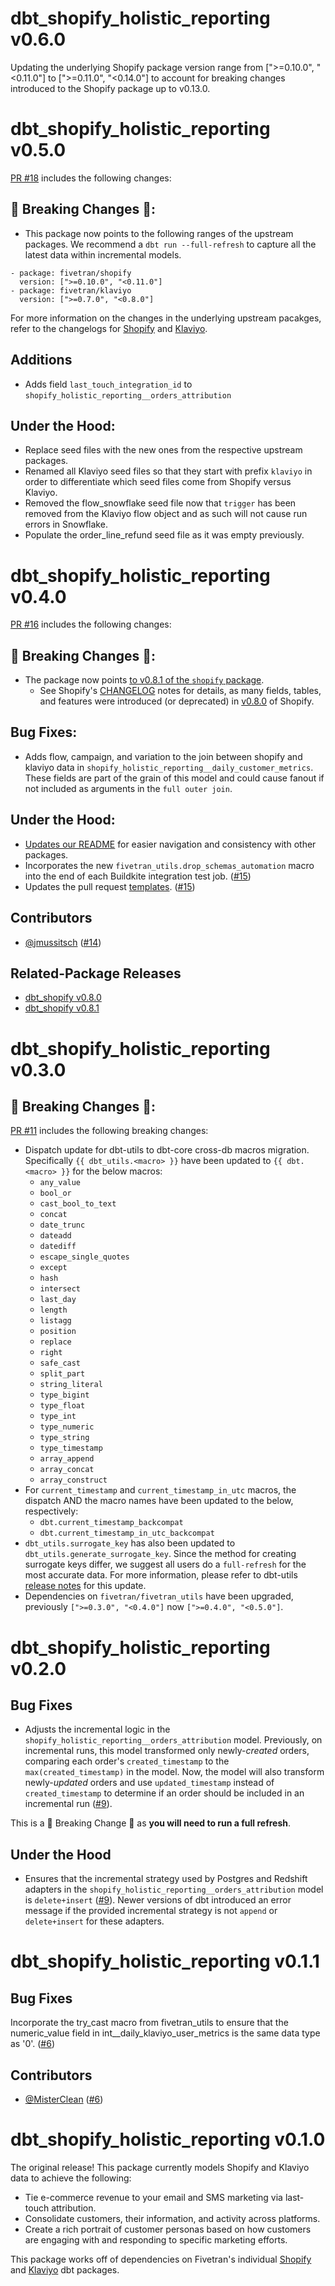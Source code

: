 # dbt_shopify_holistic_reporting v0.6.0
Updating the underlying Shopify package version range from [">=0.10.0", "<0.11.0"] to [">=0.11.0", "<0.14.0"] to account for breaking changes introduced to the Shopify package up to v0.13.0.

# dbt_shopify_holistic_reporting v0.5.0
[PR #18](https://github.com/fivetran/dbt_shopify_holistic_reporting/pull/18) includes the following changes:

## 🚨 Breaking Changes 🚨:

- This package now points to the following ranges of the upstream packages. We recommend a `dbt run --full-refresh` to capture all the latest data within incremental models.

```
- package: fivetran/shopify
  version: [">=0.10.0", "<0.11.0"]
- package: fivetran/klaviyo
  version: [">=0.7.0", "<0.8.0"]
```

For more information on the changes in the underlying upstream pacakges, refer to the changelogs for [Shopify](https://github.com/fivetran/dbt_shopify/compare/v0.8.1...v0.10.0) and [Klaviyo](https://github.com/fivetran/dbt_klaviyo/compare/v0.5.0...v0.7.1). 

## Additions
- Adds field `last_touch_integration_id` to `shopify_holistic_reporting__orders_attribution`

## Under the Hood:
- Replace seed files with the new ones from the respective upstream packages.
- Renamed all Klaviyo seed files so that they start with prefix `klaviyo` in order to differentiate which seed files come from Shopify versus Klaviyo.
- Removed the flow_snowflake seed file now that `trigger` has been removed from the Klaviyo flow object and as such will not cause run errors in Snowflake.
- Populate the order_line_refund seed file as it was empty previously.
 
# dbt_shopify_holistic_reporting v0.4.0

[PR #16](https://github.com/fivetran/dbt_shopify_holistic_reporting/pull/16) includes the following changes:

## 🚨 Breaking Changes 🚨:
- The package now points [to v0.8.1 of the `shopify` package](https://github.com/fivetran/dbt_shopify/releases/tag/v0.8.1). 
  - See Shopify's [CHANGELOG](https://github.com/fivetran/dbt_shopify/blob/main/CHANGELOG.md) notes for details, as many fields, tables, and features were introduced (or deprecated) in [v0.8.0](https://github.com/fivetran/dbt_shopify/blob/main/CHANGELOG.md#dbt_shopify-v080) of Shopify.

## Bug Fixes:
- Adds flow, campaign, and variation to the join between shopify and klaviyo data in `shopify_holistic_reporting__daily_customer_metrics`. These fields are part of the grain of this model and could cause fanout if not included as arguments in the `full outer join`.

## Under the Hood:
- [Updates our README](https://github.com/fivetran/dbt_shopify/blob/main/README.md) for easier navigation and consistency with other packages.
- Incorporates the new `fivetran_utils.drop_schemas_automation` macro into the end of each Buildkite integration test job. ([#15](https://github.com/fivetran/dbt_shopify_holistic_reporting/pull/15))
- Updates the pull request [templates](/.github). ([#15](https://github.com/fivetran/dbt_shopify_holistic_reporting/pull/15))

## Contributors
- [@jmussitsch](https://github.com/jmussitsch) ([#14](https://github.com/fivetran/dbt_shopify_holistic_reporting/issues/14))

## Related-Package Releases
- [dbt_shopify v0.8.0](https://github.com/fivetran/dbt_shopify/releases/tag/v0.8.0)
- [dbt_shopify v0.8.1](https://github.com/fivetran/dbt_shopify/releases/tag/v0.8.1)

# dbt_shopify_holistic_reporting v0.3.0

## 🚨 Breaking Changes 🚨:
[PR #11](https://github.com/fivetran/dbt_shopify_holistic_reporting/pull/11/) includes the following breaking changes:
- Dispatch update for dbt-utils to dbt-core cross-db macros migration. Specifically `{{ dbt_utils.<macro> }}` have been updated to `{{ dbt.<macro> }}` for the below macros:
    - `any_value`
    - `bool_or`
    - `cast_bool_to_text`
    - `concat`
    - `date_trunc`
    - `dateadd`
    - `datediff`
    - `escape_single_quotes`
    - `except`
    - `hash`
    - `intersect`
    - `last_day`
    - `length`
    - `listagg`
    - `position`
    - `replace`
    - `right`
    - `safe_cast`
    - `split_part`
    - `string_literal`
    - `type_bigint`
    - `type_float`
    - `type_int`
    - `type_numeric`
    - `type_string`
    - `type_timestamp`
    - `array_append`
    - `array_concat`
    - `array_construct`
- For `current_timestamp` and `current_timestamp_in_utc` macros, the dispatch AND the macro names have been updated to the below, respectively:
    - `dbt.current_timestamp_backcompat`
    - `dbt.current_timestamp_in_utc_backcompat`
- `dbt_utils.surrogate_key` has also been updated to `dbt_utils.generate_surrogate_key`. Since the method for creating surrogate keys differ, we suggest all users do a `full-refresh` for the most accurate data. For more information, please refer to dbt-utils [release notes](https://github.com/dbt-labs/dbt-utils/releases) for this update.
- Dependencies on `fivetran/fivetran_utils` have been upgraded, previously `[">=0.3.0", "<0.4.0"]` now `[">=0.4.0", "<0.5.0"]`.

# dbt_shopify_holistic_reporting v0.2.0
## Bug Fixes
- Adjusts the incremental logic in the `shopify_holistic_reporting__orders_attribution` model. Previously, on incremental runs, this model transformed only newly-_created_ orders, comparing each order's `created_timestamp` to the `max(created_timestamp)` in the model. Now, the model will also transform newly-_updated_ orders and use `updated_timestamp` instead of `created_timestamp` to determine if an order should be included in an incremental run ([#9](https://github.com/fivetran/dbt_shopify_holistic_reporting/pull/9)).

This is a 🚨 Breaking Change 🚨 as **you will need to run a full refresh**.

## Under the Hood
- Ensures that the incremental strategy used by Postgres and Redshift adapters in the `shopify_holistic_reporting__orders_attribution` model is `delete+insert` ([#9](https://github.com/fivetran/dbt_shopify_holistic_reporting/pull/9)). Newer versions of dbt introduced an error message if the provided incremental strategy is not `append` or `delete+insert` for these adapters.

# dbt_shopify_holistic_reporting v0.1.1
## Bug Fixes
Incorporate the try_cast macro from fivetran_utils to ensure that the numeric_value field in int__daily_klaviyo_user_metrics is the same data type as '0'. ([#6](https://github.com/fivetran/dbt_shopify_holistic_reporting/pull/6))

## Contributors
- [@MisterClean](https://github.com/MisterClean) ([#6](https://github.com/fivetran/dbt_shopify_holistic_reporting/pull/6))


# dbt_shopify_holistic_reporting v0.1.0

The original release! This package currently models Shopify and Klaviyo data to achieve the following:
- Tie e-commerce revenue to your email and SMS marketing via last-touch attribution.
- Consolidate customers, their information, and activity across platforms.
- Create a rich portrait of customer personas based on how customers are engaging with and responding to specific marketing efforts.

This package works off of dependencies on Fivetran's individual [Shopify](https://github.com/fivetran/dbt_shopify) and [Klaviyo](https://github.com/fivetran/dbt_klaviyo) dbt packages.
